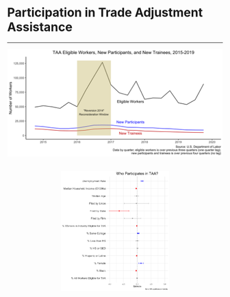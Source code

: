 # Participation in Trade Adjustment Assistance

---

![](images/taa_participation_over_time.png)
<br><br>
<p align="center" width="100%">
<img width="50%" src="images/taa_participation_coefficients.png">
</p>
